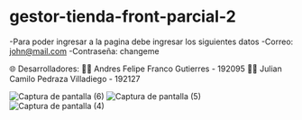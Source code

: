 # gestor-tienda-front-parcial-2

-Para poder ingresar a la pagina debe ingresar los siguientes datos
-Correo: john@mail.com
-Contraseña: changeme

🌐 Desarrolladores:
👨‍💻 Andres Felipe Franco Gutierres - 192095
👨‍💻 Julian Camilo Pedraza Villadiego - 192127

![Captura de pantalla (6)](https://github.com/user-attachments/assets/f8618319-6392-4e4a-b50e-005d6d561fbf)
![Captura de pantalla (5)](https://github.com/user-attachments/assets/7bd73d73-3925-4241-8d51-dbe5e278aa73)
![Captura de pantalla (4)](https://github.com/user-attachments/assets/7f4267f5-c02e-46eb-b570-55a8768afaf7)
